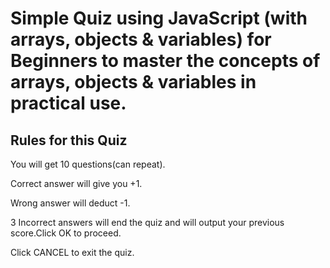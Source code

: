 # Simple Quiz using JavaScript (with arrays, objects & variables) for Beginners to master the concepts of arrays, objects & variables in practical use.

## Rules for this Quiz

You will get 10 questions(can repeat).

Correct answer will give you +1.

Wrong answer will deduct -1.

3 Incorrect answers will end the quiz and will output your previous score.Click OK to proceed.

Click CANCEL to exit the quiz.
